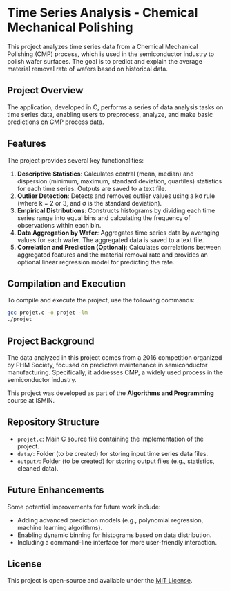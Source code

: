 # Time Series Analysis - Chemical Mechanical Polishing

This project analyzes time series data from a Chemical Mechanical Polishing (CMP) process, which is used in the semiconductor industry to polish wafer surfaces. The goal is to predict and explain the average material removal rate of wafers based on historical data.

## Project Overview

The application, developed in C, performs a series of data analysis tasks on time series data, enabling users to preprocess, analyze, and make basic predictions on CMP process data.

## Features

The project provides several key functionalities:
1. **Descriptive Statistics**: Calculates central (mean, median) and dispersion (minimum, maximum, standard deviation, quartiles) statistics for each time series. Outputs are saved to a text file.
2. **Outlier Detection**: Detects and removes outlier values using a kσ rule (where k = 2 or 3, and σ is the standard deviation).
3. **Empirical Distributions**: Constructs histograms by dividing each time series range into equal bins and calculating the frequency of observations within each bin.
4. **Data Aggregation by Wafer**: Aggregates time series data by averaging values for each wafer. The aggregated data is saved to a text file.
5. **Correlation and Prediction (Optional)**: Calculates correlations between aggregated features and the material removal rate and provides an optional linear regression model for predicting the rate.

## Compilation and Execution

To compile and execute the project, use the following commands:

```bash
gcc projet.c -o projet -lm
./projet
```

## Project Background

The data analyzed in this project comes from a 2016 competition organized by PHM Society, focused on predictive maintenance in semiconductor manufacturing. Specifically, it addresses CMP, a widely used process in the semiconductor industry.

This project was developed as part of the **Algorithms and Programming** course at ISMIN.

## Repository Structure

- `projet.c`: Main C source file containing the implementation of the project.
- `data/`: Folder (to be created) for storing input time series data files.
- `output/`: Folder (to be created) for storing output files (e.g., statistics, cleaned data).

## Future Enhancements

Some potential improvements for future work include:
- Adding advanced prediction models (e.g., polynomial regression, machine learning algorithms).
- Enabling dynamic binning for histograms based on data distribution.
- Including a command-line interface for more user-friendly interaction.

## License

This project is open-source and available under the [MIT License](LICENSE).
